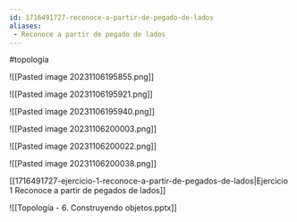 ```yaml
---
id: 1716491727-reconoce-a-partir-de-pegado-de-lados
aliases:
 - Reconoce a partir de pegado de lados
---
```


#topología 


![[Pasted image 20231106195855.png]]

![[Pasted image 20231106195921.png]]

![[Pasted image 20231106195940.png]]

![[Pasted image 20231106200003.png]]

![[Pasted image 20231106200022.png]]

![[Pasted image 20231106200038.png]]

[[1716491727-ejercicio-1-reconoce-a-partir-de-pegados-de-lados|Ejercicio 1 Reconoce a partir de pegados de lados]]


![[Topología - 6. Construyendo objetos.pptx]]